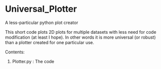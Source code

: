 # Universal_Plotter
A less-particular python plot creator

This short code plots 2D plots for multiple datasets with
less need for code modification (at least I hope).
In other words it is more universal (or robust) than a 
plotter created for one particular use.

Contents:
1) Plotter.py : The code
         
